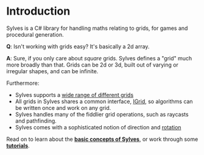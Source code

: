 # Introduction

Sylves is a C# library for handling maths relating to grids, for games and procedural generation.

**Q**: Isn't working with grids easy? It's basically a 2d array.

**A**: Sure, if you only care about *square* grids. Sylves defines a "grid" much more broadly than that. Grids can be 2d or 3d, built out of varying or irregular shapes, and can be infinite.

Furthermore:

* Sylves supports a [wide range of different grids](all_grids.md)
* All grids in Sylves shares a common interface, [IGrid](concepts/intro.md), so algorithms can be written once and work on any grid. 
* Sylves handles many of the fiddlier grid operations, such as raycasts and pathfinding.
* Sylves comes with a sophisticated notion of direction and [rotation](concepts/rotation.md)

Read on to learn about the **[basic concepts of Sylves](concepts/intro.md)**, or work through some [**tutorials**](tutorials/).